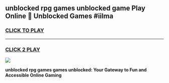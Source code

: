 
## unblocked rpg games unblocked game Play Online 👋 Unblocked Games #iilma
<h3>
<a href="https://premium.freeplayer.one?title=unblocked_rpg_games&ref=21F">CLICK TO PLAY</a></h3>
<hr>

<h3>
<a href="https://premium.freeplayer.one?title=unblocked_rpg_games&ref=21F">CLICK 2 PLAY</a>
  
</h3>

<a href="https://premium.freeplayer.one?title=unblocked_rpg_games&ref=21F/"><img src="https://clearcache.store/games.png"></a>


**unblocked rpg games games unblocked: Your Gateway to Fun and Accessible Online Gaming**
